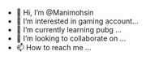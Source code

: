 - 👋 Hi, I’m @Manimohsin
- 👀 I’m interested in gaming account...
- 🌱 I’m currently learning pubg  ...
- 💞️ I’m looking to collaborate on ...
- 📫 How to reach me ...

<!---
Manimohsin/Manimohsin is a ✨ special ✨ repository because its `README.md` (this file) appears on your GitHub profile.
You can click the Preview link to take a look at your changes.
--->


